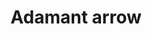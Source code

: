 ---
layout: item
title: Adamant arrow
item-id: 890
datatable: true
id: 890
name: "Adamant arrow"
members: false
lowalch: 32
highalch: 48
examine: "Arrows with adamant heads."
monsters:
  - id: 319
    name: "Corporeal Beast"
    members: true
    combat_level: 785
    wiki_url: "https://oldschool.runescape.wiki/w/Corporeal_Beast"
    drops:
      - quantity: "750"
        rarity: 0.033203125
    image: "https://oldschool.runescape.wiki/images/thumb/5/5c/Corporeal_Beast.png/270px-Corporeal_Beast.png?52ebb"
  - id: 794
    name: "Scarab mage"
    members: true
    combat_level: 93
    wiki_url: "https://oldschool.runescape.wiki/w/Scarab_mage#Level_93"
    drops:
      - quantity: "36"
        rarity: 0.03125
    image: "https://oldschool.runescape.wiki/images/thumb/c/c4/Scarab_mage.png/130px-Scarab_mage.png?8c770"
  - id: 795
    name: "Locust rider"
    members: true
    combat_level: 106
    wiki_url: "https://oldschool.runescape.wiki/w/Locust_rider#Lancer"
    drops:
      - quantity: "36"
        rarity: 0.03125
    image: "https://oldschool.runescape.wiki/images/thumb/0/01/Locust_rider_%28ranged%29.png/250px-Locust_rider_%28ranged%29.png?46392"
  - id: 796
    name: "Locust rider"
    members: true
    combat_level: 98
    wiki_url: "https://oldschool.runescape.wiki/w/Locust_rider#Ranger"
    drops:
      - quantity: "36"
        rarity: 0.03125
    image: "https://oldschool.runescape.wiki/images/thumb/0/01/Locust_rider_%28ranged%29.png/250px-Locust_rider_%28ranged%29.png?46392"
  - id: 799
    name: "Scarab mage"
    members: true
    combat_level: 66
    wiki_url: "https://oldschool.runescape.wiki/w/Scarab_mage#Level_66_(Quest)"
    drops:
      - quantity: "36"
        rarity: 0.03125
    image: "https://oldschool.runescape.wiki/images/thumb/c/c4/Scarab_mage.png/130px-Scarab_mage.png?8c770"
  - id: 800
    name: "Locust rider"
    members: true
    combat_level: 68
    wiki_url: "https://oldschool.runescape.wiki/w/Locust_rider#Lancer_(Quest)"
    drops:
      - quantity: "36"
        rarity: 0.03125
    image: "https://oldschool.runescape.wiki/images/thumb/0/01/Locust_rider_%28ranged%29.png/250px-Locust_rider_%28ranged%29.png?46392"
  - id: 1537
    name: "Skeleton hero"
    members: true
    combat_level: 149
    wiki_url: "https://oldschool.runescape.wiki/w/Skeleton_hero"
    drops:
      - quantity: "5"
        rarity: 0.015625
    image: "https://oldschool.runescape.wiki/images/thumb/8/8e/Skeleton_hero.png/130px-Skeleton_hero.png?9fd7b"
  - id: 1538
    name: "Skeleton brute"
    members: true
    combat_level: 132
    wiki_url: "https://oldschool.runescape.wiki/w/Skeleton_brute"
    drops:
      - quantity: "5"
        rarity: 0.015625
    image: "https://oldschool.runescape.wiki/images/thumb/e/e7/Skeleton_brute.png/130px-Skeleton_brute.png?a65bc"
  - id: 1539
    name: "Skeleton warlord"
    members: true
    combat_level: 132
    wiki_url: "https://oldschool.runescape.wiki/w/Skeleton_warlord"
    drops:
      - quantity: "5"
        rarity: 0.015625
    image: "https://oldschool.runescape.wiki/images/thumb/2/29/Skeleton_warlord.png/130px-Skeleton_warlord.png?a65bc"
  - id: 1540
    name: "Skeleton heavy"
    members: true
    combat_level: 132
    wiki_url: "https://oldschool.runescape.wiki/w/Skeleton_heavy"
    drops:
      - quantity: "5"
        rarity: 0.015625
    image: "https://oldschool.runescape.wiki/images/thumb/3/34/Skeleton_heavy.png/140px-Skeleton_heavy.png?a69fa"
  - id: 1541
    name: "Skeleton thug"
    members: true
    combat_level: 132
    wiki_url: "https://oldschool.runescape.wiki/w/Skeleton_thug"
    drops:
      - quantity: "5"
        rarity: 0.015625
    image: "https://oldschool.runescape.wiki/images/thumb/5/59/Skeleton_thug.png/130px-Skeleton_thug.png?a65bc"
  - id: 1798
    name: "White Knight"
    members: false
    combat_level: 36
    wiki_url: "https://oldschool.runescape.wiki/w/White_Knight#Initiate"
    drops:
      - quantity: "2"
        rarity: 0.0078125
      - quantity: "4"
        rarity: 0.0234375
      - quantity: "5"
        rarity: 0.0234375
    image: "https://oldschool.runescape.wiki/images/thumb/9/92/White_Knight.png/120px-White_Knight.png?8b8e4"
  - id: 1799
    name: "White Knight"
    members: false
    combat_level: 38
    wiki_url: "https://oldschool.runescape.wiki/w/White_Knight#Proselyte"
    drops:
      - quantity: "2"
        rarity: 0.0078125
      - quantity: "4"
        rarity: 0.0234375
      - quantity: "5"
        rarity: 0.0234375
    image: "https://oldschool.runescape.wiki/images/thumb/9/92/White_Knight.png/120px-White_Knight.png?8b8e4"
  - id: 1800
    name: "White Knight"
    members: false
    combat_level: 39
    wiki_url: "https://oldschool.runescape.wiki/w/White_Knight#Acolyte"
    drops:
      - quantity: "2"
        rarity: 0.0078125
      - quantity: "4"
        rarity: 0.0234375
      - quantity: "5"
        rarity: 0.0234375
    image: "https://oldschool.runescape.wiki/images/thumb/9/92/White_Knight.png/120px-White_Knight.png?8b8e4"
  - id: 1829
    name: "White Knight"
    members: false
    combat_level: 42
    wiki_url: "https://oldschool.runescape.wiki/w/White_Knight#Partisan"
    drops:
      - quantity: "2"
        rarity: 0.0078125
      - quantity: "4"
        rarity: 0.0234375
      - quantity: "5"
        rarity: 0.0234375
    image: "https://oldschool.runescape.wiki/images/thumb/9/92/White_Knight.png/120px-White_Knight.png?8b8e4"
  - id: 2085
    name: "Ice giant"
    members: false
    combat_level: 53
    wiki_url: "https://oldschool.runescape.wiki/w/Ice_giant#Level_53"
    drops:
      - quantity: "5"
        rarity: 0.046875
      - quantity: "5-14"
        rarity: 0.046875
    image: "https://oldschool.runescape.wiki/images/thumb/9/96/Ice_giant.png/80px-Ice_giant.png?20915"
  - id: 2090
    name: "Moss giant"
    members: false
    combat_level: 42
    wiki_url: "https://oldschool.runescape.wiki/w/Moss_giant#Level_42"
    drops:
      - quantity: "10-15"
        rarity: 0.015625
    image: "https://oldschool.runescape.wiki/images/thumb/6/61/Moss_giant.png/70px-Moss_giant.png?3c6c6"
  - id: 2211
    name: "Spiritual ranger"
    members: true
    combat_level: 122
    wiki_url: "https://oldschool.runescape.wiki/w/Spiritual_ranger#Saradomin"
    drops:
      - quantity: "12"
        rarity: 0.0078125
    image: "https://oldschool.runescape.wiki/images/thumb/1/12/Spiritual_ranger_%28Zamorak%29.png/100px-Spiritual_ranger_%28Zamorak%29.png?b48cd"
  - id: 2242
    name: "Spiritual ranger"
    members: true
    combat_level: 115
    wiki_url: "https://oldschool.runescape.wiki/w/Spiritual_ranger#Bandos"
    drops:
      - quantity: "12"
        rarity: 0.0078125
    image: "https://oldschool.runescape.wiki/images/thumb/1/12/Spiritual_ranger_%28Zamorak%29.png/100px-Spiritual_ranger_%28Zamorak%29.png?b48cd"
  - id: 2514
    name: "Ankou"
    members: false
    combat_level: 75
    wiki_url: "https://oldschool.runescape.wiki/w/Ankou#Level_75"
    drops:
      - quantity: "5-14"
        rarity: 0.04
    image: "https://oldschool.runescape.wiki/images/thumb/4/4f/Ankou.png/110px-Ankou.png?efca0"
  - id: 2515
    name: "Ankou"
    members: false
    combat_level: 82
    wiki_url: "https://oldschool.runescape.wiki/w/Ankou#Level_82"
    drops:
      - quantity: "5-14"
        rarity: 0.04
    image: "https://oldschool.runescape.wiki/images/thumb/4/4f/Ankou.png/110px-Ankou.png?efca0"
  - id: 2516
    name: "Ankou"
    members: false
    combat_level: 86
    wiki_url: "https://oldschool.runescape.wiki/w/Ankou#Level_86"
    drops:
      - quantity: "5-14"
        rarity: 0.04
    image: "https://oldschool.runescape.wiki/images/thumb/4/4f/Ankou.png/110px-Ankou.png?efca0"
  - id: 2841
    name: "Ice warrior"
    members: false
    combat_level: 57
    wiki_url: "https://oldschool.runescape.wiki/w/Ice_warrior"
    drops:
      - quantity: "2"
        rarity: 0.0234375
    image: "https://oldschool.runescape.wiki/images/thumb/3/3c/Ice_warrior.png/130px-Ice_warrior.png?2aaf6"
  - id: 2918
    name: "Brutal green dragon"
    members: true
    combat_level: 227
    wiki_url: "https://oldschool.runescape.wiki/w/Brutal_green_dragon"
    drops:
      - quantity: "8"
        rarity: 0.0234375
    image: "https://oldschool.runescape.wiki/images/thumb/e/e9/Brutal_green_dragon.png/290px-Brutal_green_dragon.png?24f54"
  - id: 3160
    name: "Spiritual ranger"
    members: true
    combat_level: 118
    wiki_url: "https://oldschool.runescape.wiki/w/Spiritual_ranger#Zamorak"
    drops:
      - quantity: "12"
        rarity: 0.0078125
    image: "https://oldschool.runescape.wiki/images/thumb/1/12/Spiritual_ranger_%28Zamorak%29.png/100px-Spiritual_ranger_%28Zamorak%29.png?b48cd"
  - id: 3167
    name: "Spiritual ranger"
    members: true
    combat_level: 127
    wiki_url: "https://oldschool.runescape.wiki/w/Spiritual_ranger#Armadyl"
    drops:
      - quantity: "12"
        rarity: 0.0078125
    image: "https://oldschool.runescape.wiki/images/thumb/1/12/Spiritual_ranger_%28Zamorak%29.png/100px-Spiritual_ranger_%28Zamorak%29.png?b48cd"
  - id: 3717
    name: "Vyrewatch"
    members: true
    combat_level: 105
    wiki_url: "https://oldschool.runescape.wiki/w/Vyrewatch#Level_105"
    drops:
      - quantity: "8-16"
        rarity: 0.041666666666666664
    image: "https://oldschool.runescape.wiki/images/thumb/a/a6/Vyrewatch.png/250px-Vyrewatch.png?6487a"
  - id: 3718
    name: "Vyrewatch"
    members: true
    combat_level: 110
    wiki_url: "https://oldschool.runescape.wiki/w/Vyrewatch#Level_110"
    drops:
      - quantity: "8-16"
        rarity: 0.041666666666666664
    image: "https://oldschool.runescape.wiki/images/thumb/a/a6/Vyrewatch.png/250px-Vyrewatch.png?6487a"
  - id: 3719
    name: "Vyrewatch"
    members: true
    combat_level: 120
    wiki_url: "https://oldschool.runescape.wiki/w/Vyrewatch#Level_120"
    drops:
      - quantity: "8-16"
        rarity: 0.041666666666666664
    image: "https://oldschool.runescape.wiki/images/thumb/a/a6/Vyrewatch.png/250px-Vyrewatch.png?6487a"
  - id: 3720
    name: "Vyrewatch"
    members: true
    combat_level: 125
    wiki_url: "https://oldschool.runescape.wiki/w/Vyrewatch#Level_125"
    drops:
      - quantity: "8-16"
        rarity: 0.041666666666666664
    image: "https://oldschool.runescape.wiki/images/thumb/a/a6/Vyrewatch.png/250px-Vyrewatch.png?6487a"
  - id: 3851
    name: "Moss giant"
    members: true
    combat_level: 48
    wiki_url: "https://oldschool.runescape.wiki/w/Moss_giant#Level_48"
    drops:
      - quantity: "10-15"
        rarity: 0.015625
    image: "https://oldschool.runescape.wiki/images/thumb/6/61/Moss_giant.png/70px-Moss_giant.png?3c6c6"
  - id: 5563
    name: "Angry barbarian spirit"
    members: true
    combat_level: 166
    wiki_url: "https://oldschool.runescape.wiki/w/Angry_barbarian_spirit"
    drops:
      - quantity: "5"
        rarity: 0.015625
    image: "https://oldschool.runescape.wiki/images/thumb/7/76/Angry_barbarian_spirit.png/200px-Angry_barbarian_spirit.png?ccb32"
  - id: 5564
    name: "Enraged barbarian spirit"
    members: true
    combat_level: 166
    wiki_url: "https://oldschool.runescape.wiki/w/Enraged_barbarian_spirit"
    drops:
      - quantity: "5"
        rarity: 0.015625
    image: "https://oldschool.runescape.wiki/images/thumb/5/55/Enraged_barbarian_spirit.png/200px-Enraged_barbarian_spirit.png?ccb32"
  - id: 5565
    name: "Berserk barbarian spirit"
    members: true
    combat_level: 166
    wiki_url: "https://oldschool.runescape.wiki/w/Berserk_barbarian_spirit"
    drops:
      - quantity: "5"
        rarity: 0.015625
    image: "https://oldschool.runescape.wiki/images/thumb/6/69/Berserk_barbarian_spirit.png/200px-Berserk_barbarian_spirit.png?ccb32"
  - id: 6440
    name: "Giant skeleton"
    members: true
    combat_level: 100
    wiki_url: "https://oldschool.runescape.wiki/w/Giant_skeleton_(Tarn's_Lair)"
    drops:
      - quantity: "4"
        rarity: 0.015625
    image: "https://oldschool.runescape.wiki/images/thumb/1/1c/Giant_skeleton_%28Tarn%27s_Lair%29.png/150px-Giant_skeleton_%28Tarn%27s_Lair%29.png?87c63"
  - id: 6441
    name: "Skeleton"
    members: true
    combat_level: 94
    wiki_url: "https://oldschool.runescape.wiki/w/Skeleton_(mage)"
    drops:
      - quantity: "4"
        rarity: 0.015625
    image: "https://oldschool.runescape.wiki/images/thumb/8/8a/Skeleton_Mage_%28lv_16%29.png/120px-Skeleton_Mage_%28lv_16%29.png?6d52e"
  - id: 6443
    name: "Skeleton"
    members: true
    combat_level: 81
    wiki_url: "https://oldschool.runescape.wiki/w/Skeleton_(Tarn's_Lair)#Level_81"
    drops:
      - quantity: "2"
        rarity: 0.0234375
      - quantity: "4"
        rarity: 0.015625
    image: "https://oldschool.runescape.wiki/images/thumb/6/67/Skeleton_%28Tarn%27s_Lair%2C_7%29.png/200px-Skeleton_%28Tarn%27s_Lair%2C_7%29.png?35e4b"
  - id: 6444
    name: "Skeleton"
    members: true
    combat_level: 42
    wiki_url: "https://oldschool.runescape.wiki/w/Skeleton_(Tarn's_Lair)#Level_42_(Sword)"
    drops:
      - quantity: "2"
        rarity: 0.0234375
      - quantity: "4"
        rarity: 0.015625
    image: "https://oldschool.runescape.wiki/images/thumb/6/67/Skeleton_%28Tarn%27s_Lair%2C_7%29.png/200px-Skeleton_%28Tarn%27s_Lair%2C_7%29.png?35e4b"
  - id: 6445
    name: "Skeleton"
    members: true
    combat_level: 59
    wiki_url: "https://oldschool.runescape.wiki/w/Skeleton_(Tarn's_Lair)#Level_59"
    drops:
      - quantity: "2"
        rarity: 0.0234375
      - quantity: "4"
        rarity: 0.015625
    image: "https://oldschool.runescape.wiki/images/thumb/6/67/Skeleton_%28Tarn%27s_Lair%2C_7%29.png/200px-Skeleton_%28Tarn%27s_Lair%2C_7%29.png?35e4b"
  - id: 6447
    name: "Skeleton"
    members: true
    combat_level: 63
    wiki_url: "https://oldschool.runescape.wiki/w/Skeleton_(Tarn's_Lair)#Level_63"
    drops:
      - quantity: "2"
        rarity: 0.0234375
      - quantity: "4"
        rarity: 0.015625
    image: "https://oldschool.runescape.wiki/images/thumb/6/67/Skeleton_%28Tarn%27s_Lair%2C_7%29.png/200px-Skeleton_%28Tarn%27s_Lair%2C_7%29.png?35e4b"
  - id: 6448
    name: "Skeleton"
    members: true
    combat_level: 40
    wiki_url: "https://oldschool.runescape.wiki/w/Skeleton_(Tarn's_Lair)#Level_40"
    drops:
      - quantity: "2"
        rarity: 0.0234375
      - quantity: "4"
        rarity: 0.015625
    image: "https://oldschool.runescape.wiki/images/thumb/6/67/Skeleton_%28Tarn%27s_Lair%2C_7%29.png/200px-Skeleton_%28Tarn%27s_Lair%2C_7%29.png?35e4b"
  - id: 6467
    name: "Skeleton"
    members: true
    combat_level: 72
    wiki_url: "https://oldschool.runescape.wiki/w/Skeleton_(Tarn's_Lair)#Level_72"
    drops:
      - quantity: "2"
        rarity: 0.0234375
      - quantity: "4"
        rarity: 0.015625
    image: "https://oldschool.runescape.wiki/images/thumb/6/67/Skeleton_%28Tarn%27s_Lair%2C_7%29.png/200px-Skeleton_%28Tarn%27s_Lair%2C_7%29.png?35e4b"
  - id: 6468
    name: "Skeleton"
    members: true
    combat_level: 87
    wiki_url: "https://oldschool.runescape.wiki/w/Skeleton_(Tarn's_Lair)#Level_87"
    drops:
      - quantity: "2"
        rarity: 0.0234375
      - quantity: "4"
        rarity: 0.015625
    image: "https://oldschool.runescape.wiki/images/thumb/6/67/Skeleton_%28Tarn%27s_Lair%2C_7%29.png/200px-Skeleton_%28Tarn%27s_Lair%2C_7%29.png?35e4b"
  - id: 7257
    name: "Ankou"
    members: false
    combat_level: 95
    wiki_url: "https://oldschool.runescape.wiki/w/Ankou#Level_95"
    drops:
      - quantity: "5-14"
        rarity: 0.04
    image: "https://oldschool.runescape.wiki/images/thumb/4/4f/Ankou.png/110px-Ankou.png?efca0"
  - id: 7792
    name: "Long-tailed Wyvern"
    members: true
    combat_level: 152
    wiki_url: "https://oldschool.runescape.wiki/w/Long-tailed_Wyvern"
    drops:
      - quantity: "38-42"
        rarity: 0.04878048780487805
    image: "https://oldschool.runescape.wiki/images/thumb/a/ae/Long-tailed_Wyvern.png/250px-Long-tailed_Wyvern.png?46392"
  - id: 7793
    name: "Taloned Wyvern"
    members: true
    combat_level: 147
    wiki_url: "https://oldschool.runescape.wiki/w/Taloned_Wyvern"
    drops:
      - quantity: "38-42"
        rarity: 0.04878048780487805
    image: "https://oldschool.runescape.wiki/images/thumb/4/44/Taloned_Wyvern.png/250px-Taloned_Wyvern.png?0303a"
  - id: 7794
    name: "Spitting Wyvern"
    members: true
    combat_level: 139
    wiki_url: "https://oldschool.runescape.wiki/w/Spitting_Wyvern"
    drops:
      - quantity: "38-42"
        rarity: 0.04878048780487805
    image: "https://oldschool.runescape.wiki/images/thumb/2/22/Spitting_Wyvern.png/250px-Spitting_Wyvern.png?aaf11"
  - id: 7795
    name: "Ancient Wyvern"
    members: true
    combat_level: 210
    wiki_url: "https://oldschool.runescape.wiki/w/Ancient_Wyvern"
    drops:
      - quantity: "50-76"
        rarity: 0.022727272727272728
    image: "https://oldschool.runescape.wiki/images/thumb/a/a1/Ancient_Wyvern.png/250px-Ancient_Wyvern.png?d7e5d"
  - id: 7864
    name: "Ankou"
    members: false
    combat_level: 98
    wiki_url: "https://oldschool.runescape.wiki/w/Ankou#Level_98"
    drops:
      - quantity: "5-14"
        rarity: 0.04
    image: "https://oldschool.runescape.wiki/images/thumb/4/4f/Ankou.png/110px-Ankou.png?efca0"
  - id: 7878
    name: "Ice giant"
    members: true
    combat_level: 67
    wiki_url: "https://oldschool.runescape.wiki/w/Ice_giant#Level_67"
    drops:
      - quantity: "5"
        rarity: 0.046875
      - quantity: "5-14"
        rarity: 0.046875
    image: "https://oldschool.runescape.wiki/images/thumb/9/96/Ice_giant.png/80px-Ice_giant.png?20915"
  - id: 8030
    name: "Adamant dragon"
    members: true
    combat_level: 338
    wiki_url: "https://oldschool.runescape.wiki/w/Adamant_dragon"
    drops:
      - quantity: "30-40"
        rarity: 0.07272727272727272
    image: "https://oldschool.runescape.wiki/images/thumb/a/a7/Adamant_dragon.png/280px-Adamant_dragon.png?ece40"
  - id: 8195
    name: "Bryophyta"
    members: false
    combat_level: 128
    wiki_url: "https://oldschool.runescape.wiki/w/Bryophyta"
    drops:
      - quantity: "100"
        rarity: 0.00847457627118644
    image: "https://oldschool.runescape.wiki/images/thumb/8/86/Bryophyta.png/220px-Bryophyta.png?090fd"
  - id: 8256
    name: "Vyrewatch"
    members: true
    combat_level: 87
    wiki_url: "https://oldschool.runescape.wiki/w/Vyrewatch#Level_87"
    drops:
      - quantity: "8-16"
        rarity: 0.041666666666666664
    image: "https://oldschool.runescape.wiki/images/thumb/a/a6/Vyrewatch.png/250px-Vyrewatch.png?6487a"
  - id: 8736
    name: "Moss Giant"
    members: true
    combat_level: 84
    wiki_url: "https://oldschool.runescape.wiki/w/Moss_giant#Level_84"
    drops:
      - quantity: "10-15"
        rarity: 0.015625
    image: "https://oldschool.runescape.wiki/images/thumb/6/61/Moss_giant.png/70px-Moss_giant.png?3c6c6"
  - id: 9416
    name: "Phosani's Nightmare"
    members: true
    combat_level: 1024
    wiki_url: "https://oldschool.runescape.wiki/w/The_Nightmare"
    drops:
      - quantity: "32-488"
        rarity: 0.03
    image: "https://oldschool.runescape.wiki/images/thumb/7/7d/The_Nightmare.png/250px-The_Nightmare.png?0128a"
  - id: 9425
    name: "The Nightmare"
    members: true
    combat_level: 814
    wiki_url: "https://oldschool.runescape.wiki/w/The_Nightmare"
    drops:
      - quantity: "32-488"
        rarity: 0.03
    image: "https://oldschool.runescape.wiki/images/thumb/7/7d/The_Nightmare.png/250px-The_Nightmare.png?0128a"
---